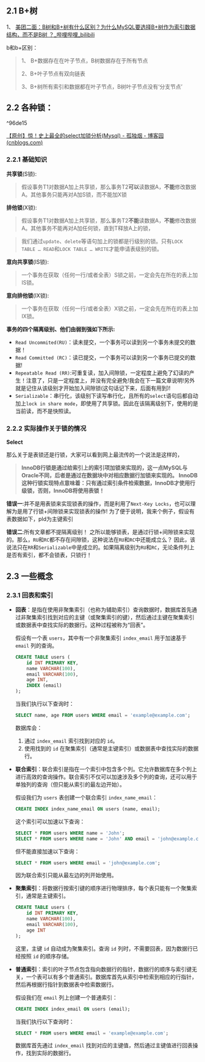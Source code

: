 ## 2.1 B+树

1、 [美团二面：B树和B+树有什么区别？为什么MySQL要选择B+树作为索引数据结构，而不是B树 ？_哔哩哔哩_bilibili](https://www.bilibili.com/video/BV19K421b7PX/)

b和b+区别：

> 1、 B+数据存在在叶子节点，B树数据存在于所有节点
>
> 2、B+叶子节点有双向链表
>
> 3、B+树所有索引和数据都在叶子节点，B树叶子节点没有‘分支节点’





## 2.2 各种锁：

^96de15

[【原创】惊！史上最全的select加锁分析(Mysql) - 孤独烟 - 博客园 (cnblogs.com)](https://www.cnblogs.com/rjzheng/p/9950951.html)

### 2.2.1 基础知识

**共享锁**(S锁):

> 假设事务T1对数据A加上共享锁，那么事务T2**可以**读数据A，**不能**修改数据A。其他事务只能再对A加S锁，而不能加X锁

**排他锁**(X锁):

> 假设事务T1对数据A加上共享锁，那么事务T2**不能**读数据A，**不能**修改数据A。其他事务不能再对A加任何锁，直到T释放A上的锁，

> 我们通过`update`、`delete`等语句加上的锁都是行级别的锁。只有`LOCK TABLE … READ`和`LOCK TABLE … WRITE`才能申请表级别的锁。

**意向共享锁**(IS锁):

> 一个事务在获取（任何一行/或者全表）S锁之前，一定会先在所在的表上加IS锁。

**意向排他锁**(IX锁):

> 一个事务在获取（任何一行/或者全表）X锁之前，一定会先在所在的表上加IX锁。





**事务的四个隔离级别、他们由弱到强如下所示:**

- `Read Uncommited(RU)`：读未提交，一个事务可以读到另一个事务未提交的数据！
- `Read Committed (RC)`：读已提交，一个事务可以读到另一个事务已提交的数据!
- `Repeatable Read (RR)`:可重复读，加入间隙锁，一定程度上避免了幻读的产生！注意了，只是一定程度上，并没有完全避免!我会在下一篇文章说明!另外就是记住从该级别才开始加入间隙锁(这句话记下来，后面有用到)!
- `Serializable`：串行化，该级别下读写串行化，且所有的`select`语句后都自动加上`lock in share mode`，即使用了共享锁。因此在该隔离级别下，使用的是当前读，而不是快照读。



### 2.2.2 实际操作关于锁的情况

**Select**

那么关于是表锁还是行锁，大家可以看到网上最流传的一个说法是这样的，

> **InnoDB行锁是通过给索引上的索引项加锁来实现的，这一点MySQL与Oracle不同，后者是通过在数据块中对相应数据行加锁来实现的。 InnoDB这种行锁实现特点意味着：只有通过索引条件检索数据，InnoDB才使用行级锁，否则，InnoDB将使用表锁！**

**错误一**:并不是用表锁来实现锁表的操作，而是利用了`Next-Key Locks`，也可以理解为是用了行锁+间隙锁来实现锁表的操作!
为了便于说明，我来个例子，假设有表数据如下，pId为主键索引

**错误二**:所有文章都不提隔离级别！
之所以能够锁表，是通过行锁+间隙锁来实现的。那么，`RU`和`RC`都不存在间隙锁，这种说法在`RU`和`RC`中还能成立么？
因此，该说法只在`RR`和`Serializable`中是成立的。如果隔离级别为`RU`和`RC`，无论条件列上是否有索引，都不会锁表，只锁行！











## 2.3 一些概念

### 2.3.1 回表和索引

- **回表**：是指在使用非聚集索引（也称为辅助索引）查询数据时，数据库首先通过非聚集索引找到对应的主键（或聚集索引的键），然后通过主键在聚集索引或数据表中查找实际的数据行。这种过程被称为“回表”。

  假设有一个表 `users`，其中有一个非聚集索引 `index_email` 用于加速基于 `email` 列的查询。

  ```sql
  CREATE TABLE users (
      id INT PRIMARY KEY,
      name VARCHAR(100),
      email VARCHAR(100),
      age INT,
      INDEX (email)
  );
  ```

  当我们执行以下查询时：

  ```sql
  SELECT name, age FROM users WHERE email = 'example@example.com';
  ```

  数据库会：

  1. 通过 `index_email` 索引找到对应的 `id`。
  2. 使用找到的 `id` 在聚集索引（通常是主键索引）或数据表中查找实际的数据行。

- **联合索引**：联合索引是指在一个索引中包含多个列。它允许数据库在多个列上进行高效的查询操作。联合索引不仅可以加速涉及多个列的查询，还可以用于单独列的查询（但只能从索引的最左边开始）。

  假设我们为 `users` 表创建一个联合索引 `index_name_email`：

  ```sql
  CREATE INDEX index_name_email ON users (name, email);
  ```

  这个索引可以加速以下查询：

  ```sql
  SELECT * FROM users WHERE name = 'John';
  SELECT * FROM users WHERE name = 'John' AND email = 'john@example.com';
  ```

  但不能直接加速以下查询：

  ```sql
  SELECT * FROM users WHERE email = 'john@example.com';
  ```

  因为联合索引只能从最左边的列开始使用。

- **聚集索引**：将数据行按索引键的顺序进行物理排序，每个表只能有一个聚集索引，通常是主键索引。

  ```sql
  CREATE TABLE users (
      id INT PRIMARY KEY,
      name VARCHAR(100),
      email VARCHAR(100),
      age INT
  );
  
  ```

  这里，主键 `id` 自动成为聚集索引。查询 `id` 列时，不需要回表，因为数据行已经按照 `id` 的顺序存储。

- **普通索引**：索引的叶子节点包含指向数据行的指针，数据行的顺序与索引键无关，一个表可以有多个普通索引。数据库首先从索引中检索到相应的行指针，然后再根据行指针到数据表中检索数据行。

  假设我们在 `email` 列上创建一个普通索引：

  ```sql
  CREATE INDEX index_email ON users (email);
  ```

  当我们执行以下查询时：

  ```sql
  SELECT * FROM users WHERE email = 'example@example.com';
  ```

  数据库首先通过 `index_email` 找到对应的主键值，然后通过主键值进行回表操作，找到实际的数据行。



